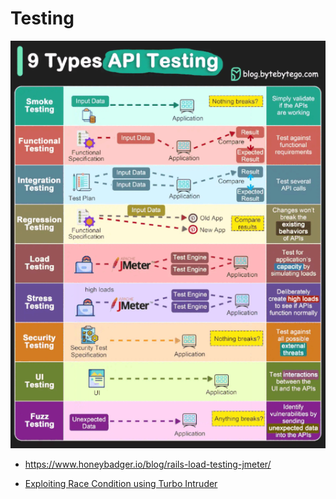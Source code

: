 # Testing

![screenshot](../images/api_testing.png)

* https://www.honeybadger.io/blog/rails-load-testing-jmeter/

* [Exploiting Race Condition using Turbo Intruder](https://www.hackingarticles.in/exploiting-race-condition-using-turbo-intruder/?ref=dailydev)
